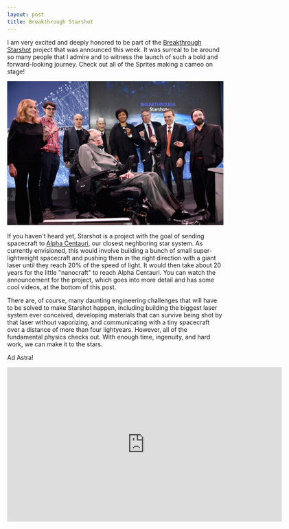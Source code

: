 ```yaml
---
layout: post
title: Breakthrough Starshot
---
```


I am very excited and deeply honored to be part of the [Breakthrough Starshot](http://breakthroughinitiatives.org/Initiative/3) project that was announced this week. It was surreal to be around so many people that I admire and to witness the launch of such a bold and forward-looking journey. Check out all of the Sprites making a cameo on stage!

![Starshot Group Photo](/img/Starshot_Group_Photo.jpg)

If you haven't heard yet, Starshot is a project with the goal of sending spacecraft to [Alpha Centauri](https://en.wikipedia.org/wiki/Alpha_Centauri), our closest neghboring star system. As currently envisioned, this would involve building a bunch of small super-lightweight spacecraft and pushing them in the right direction with a giant laser until they reach 20% of the speed of light. It would then take about 20 years for the little "nanocraft" to reach Alpha Centauri. You can watch the announcement for the project, which goes into more detail and has some cool videos, at the bottom of this post.

There are, of course, many daunting engineering challenges that will have to be solved to make Starshot happen, including building the biggest laser system ever conceived, developing materials that can survive being shot by that laser without vaporizing, and communicating with a tiny spacecraft over a distance of more than four lightyears. However, all of the fundamental physics checks out. With enough time, ingenuity, and hard work, we can make it to the stars.

Ad Astra!

<div class="video-container">
	<iframe src="http://livestream.com/accounts/18650072/events/5143435/videos/119250258/player?autoPlay=false&height=360&mute=false&width=640" width="640" height="360" frameborder="0" scrolling="no"></iframe>
</div>

